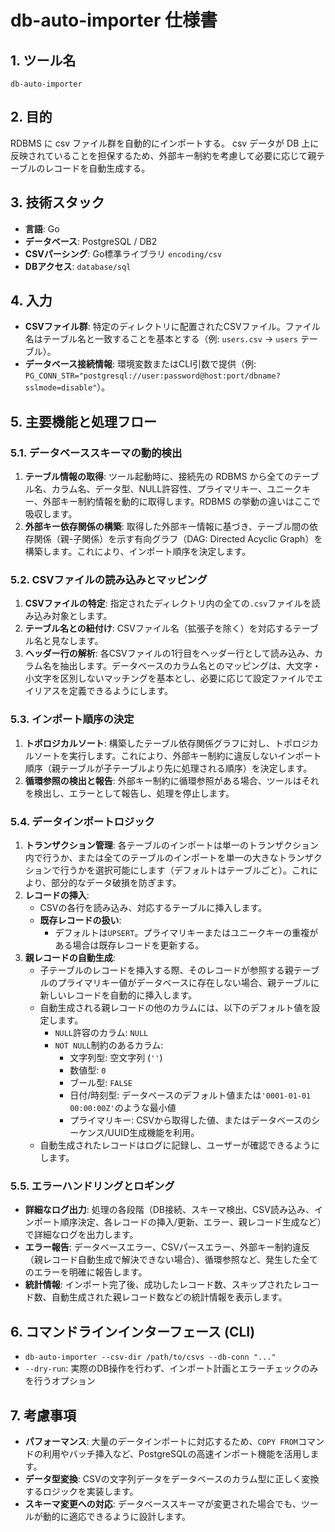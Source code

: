 # db-auto-importer 仕様書

## 1. ツール名
`db-auto-importer`

## 2. 目的
RDBMS に csv ファイル群を自動的にインポートする。
csv データが DB 上に反映されていることを担保するため、外部キー制約を考慮して必要に応じて親テーブルのレコードを自動生成する。

## 3. 技術スタック
*   **言語**: Go
*   **データベース**: PostgreSQL / DB2
*   **CSVパーシング**: Go標準ライブラリ `encoding/csv`
*   **DBアクセス**: `database/sql`

## 4. 入力
*   **CSVファイル群**: 特定のディレクトリに配置されたCSVファイル。ファイル名はテーブル名と一致することを基本とする（例: `users.csv` -> `users` テーブル）。
*   **データベース接続情報**: 環境変数またはCLI引数で提供（例: `PG_CONN_STR="postgresql://user:password@host:port/dbname?sslmode=disable"`）。

## 5. 主要機能と処理フロー

### 5.1. データベーススキーマの動的検出
1.  **テーブル情報の取得**: ツール起動時に、接続先の RDBMS から全てのテーブル名、カラム名、データ型、NULL許容性、プライマリキー、ユニークキー、外部キー制約情報を動的に取得します。RDBMS の挙動の違いはここで吸収します。
2.  **外部キー依存関係の構築**: 取得した外部キー情報に基づき、テーブル間の依存関係（親-子関係）を示す有向グラフ（DAG: Directed Acyclic Graph）を構築します。これにより、インポート順序を決定します。

### 5.2. CSVファイルの読み込みとマッピング
1.  **CSVファイルの特定**: 指定されたディレクトリ内の全ての`.csv`ファイルを読み込み対象とします。
2.  **テーブル名との紐付け**: CSVファイル名（拡張子を除く）を対応するテーブル名と見なします。
3.  **ヘッダー行の解析**: 各CSVファイルの1行目をヘッダー行として読み込み、カラム名を抽出します。データベースのカラム名とのマッピングは、大文字・小文字を区別しないマッチングを基本とし、必要に応じて設定ファイルでエイリアスを定義できるようにします。

### 5.3. インポート順序の決定
1.  **トポロジカルソート**: 構築したテーブル依存関係グラフに対し、トポロジカルソートを実行します。これにより、外部キー制約に違反しないインポート順序（親テーブルが子テーブルより先に処理される順序）を決定します。
2.  **循環参照の検出と報告**: 外部キー制約に循環参照がある場合、ツールはそれを検出し、エラーとして報告し、処理を停止します。

### 5.4. データインポートロジック

1.  **トランザクション管理**: 各テーブルのインポートは単一のトランザクション内で行うか、または全てのテーブルのインポートを単一の大きなトランザクションで行うかを選択可能にします（デフォルトはテーブルごと）。これにより、部分的なデータ破損を防ぎます。
2.  **レコードの挿入**:
    *   CSVの各行を読み込み、対応するテーブルに挿入します。
    *   **既存レコードの扱い**:
        *   デフォルトは`UPSERT`。プライマリキーまたはユニークキーの重複がある場合は既存レコードを更新する。
3.  **親レコードの自動生成**:
    *   子テーブルのレコードを挿入する際、そのレコードが参照する親テーブルのプライマリキー値がデータベースに存在しない場合、親テーブルに新しいレコードを自動的に挿入します。
    *   自動生成される親レコードの他のカラムには、以下のデフォルト値を設定します。
        *   `NULL`許容のカラム: `NULL`
        *   `NOT NULL`制約のあるカラム:
            *   文字列型: 空文字列 (`''`)
            *   数値型: `0`
            *   ブール型: `FALSE`
            *   日付/時刻型: データベースのデフォルト値または`'0001-01-01 00:00:00Z'`のような最小値
            *   プライマリキー: CSVから取得した値、またはデータベースのシーケンス/UUID生成機能を利用。
    *   自動生成されたレコードはログに記録し、ユーザーが確認できるようにします。

### 5.5. エラーハンドリングとロギング
*   **詳細なログ出力**: 処理の各段階（DB接続、スキーマ検出、CSV読み込み、インポート順序決定、各レコードの挿入/更新、エラー、親レコード生成など）で詳細なログを出力します。
*   **エラー報告**: データベースエラー、CSVパースエラー、外部キー制約違反（親レコード自動生成で解決できない場合）、循環参照など、発生した全てのエラーを明確に報告します。
*   **統計情報**: インポート完了後、成功したレコード数、スキップされたレコード数、自動生成された親レコード数などの統計情報を表示します。

## 6. コマンドラインインターフェース (CLI)
*   `db-auto-importer --csv-dir /path/to/csvs --db-conn "..."`
*   `--dry-run`: 実際のDB操作を行わず、インポート計画とエラーチェックのみを行うオプション

## 7. 考慮事項
*   **パフォーマンス**: 大量のデータインポートに対応するため、`COPY FROM`コマンドの利用やバッチ挿入など、PostgreSQLの高速インポート機能を活用します。
*   **データ型変換**: CSVの文字列データをデータベースのカラム型に正しく変換するロジックを実装します。
*   **スキーマ変更への対応**: データベーススキーマが変更された場合でも、ツールが動的に適応できるように設計します。
